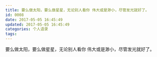 ```yaml
---
title: 要么做太阳，要么做星星，无论别人看你 伟大或是渺小，尽管发光就好了。
id: 0008
date: 2017-05-05 16:45:49
updated: 2017-05-05 16:45:49
categories: 个人语录
tags: 
---
```


要么做太阳，要么做星星，无论别人看你 伟大或是渺小，尽管发光就好了。
